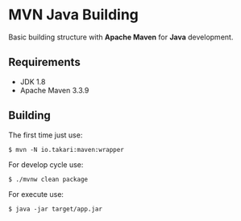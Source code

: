 # MVN Java Building

Basic building structure with **Apache Maven** for **Java** development.

## Requirements

- JDK 1.8
- Apache Maven 3.3.9

## Building

The first time just use:

`$ mvn -N io.takari:maven:wrapper`

For develop cycle use:

`$ ./mvnw clean package`

For execute use:

`$ java -jar target/app.jar`

